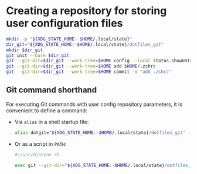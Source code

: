 # Creating a repository for storing user configuration files

```sh
mkdir -p "${XDG_STATE_HOME:-$HOME/.local/state}"
dir_git="${XDG_STATE_HOME:-$HOME/.local/state}/dotfiles_git"
mkdir $dir_git
git init --bare $dir_git
git --git-dir=$dir_git --work-tree=$HOME config --local status.showUntrackedFiles no
git --git-dir=$dir_git --work-tree=$HOME add $HOME/.zshrc
git --git-dir=$dir_git --work-tree=$HOME commit -m "add .zshrc"
```

## Git command shorthand

For executing Git commands with user config repository parameters, it is convenient to define a command:

-   Via `alias` in a shell startup file:
    ```sh
    alias dotgit="${XDG_STATE_HOME:-$HOME/.local/state}/dotfiles_git" --work-tree=$HOME
    ```
-   Or as a script in `PATH`:

    ```sh
    #!/usr/bin/env sh

    exec git --git-dir="${XDG_STATE_HOME:-$HOME/.local/state}/dotfiles_git" --work-tree=$HOME "$@"
    ```
